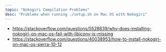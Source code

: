 ```yaml
---
topic: "Nokogiri Compilation Problems"
desc: "Problems when running ./setup.sh on Mac OS with Nokogiri"
---
```


* <https://stackoverflow.com/questions/5528839/why-does-installing-nokogiri-on-mac-os-fail-with-libiconv-is-missing>
* <https://stackoverflow.com/questions/40038953/how-to-install-nokogiri-on-mac-os-sierra-10-12>
